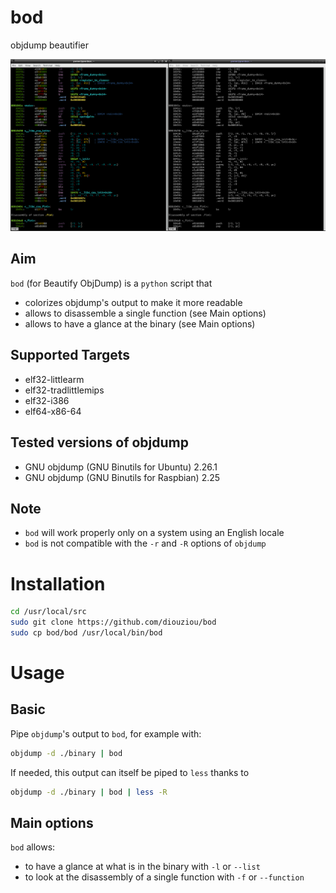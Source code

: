 # bod
objdump beautifier

![screenshot](screenshot.png)

## Aim
`bod` (for Beautify ObjDump) is a `python` script that
* colorizes objdump's output to make it more readable
* allows to disassemble a single function (see Main options)
* allows to have a glance at the binary (see Main options)

## Supported Targets

* elf32-littlearm
* elf32-tradlittlemips
* elf32-i386
* elf64-x86-64

## Tested versions of objdump

* GNU objdump (GNU Binutils for Ubuntu) 2.26.1
* GNU objdump (GNU Binutils for Raspbian) 2.25

## Note

* `bod` will work properly only on a system using an English locale
* `bod` is not compatible with the `-r` and `-R` options of `objdump`

# Installation

``` bash
cd /usr/local/src
sudo git clone https://github.com/diouziou/bod
sudo cp bod/bod /usr/local/bin/bod
```

# Usage

## Basic

Pipe `objdump`'s output to `bod`, for example with:

``` bash
objdump -d ./binary | bod
```

If needed, this output can itself be piped to `less` thanks to

``` bash
objdump -d ./binary | bod | less -R
```

## Main options

`bod` allows:
* to have a glance at what is in the binary with `-l` or `--list`
* to look at the disassembly of a single function with `-f` or `--function`
